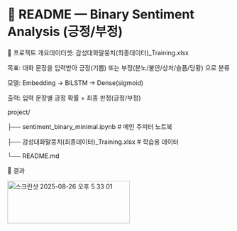 # 📑 README — Binary Sentiment Analysis (긍정/부정)

📌 프로젝트 개요데이터셋: 감성대화말뭉치(최종데이터)_Training.xlsx

목표: 대화 문장을 입력받아 긍정(기쁨) 또는 부정(분노/불안/상처/슬픔/당황) 으로 분류

모델: Embedding → BiLSTM → Dense(sigmoid)

출력: 입력 문장별 긍정 확률 + 최종 판정(긍정/부정)


project/

 ├── sentiment_binary_minimal.ipynb   # 메인 주피터 노트북
 
 ├── 감성대화말뭉치(최종데이터)_Training.xlsx   # 학습용 데이터
 
 └── README.md


 🚀 결과

<img width="276" height="96" alt="스크린샷 2025-08-26 오후 5 33 01" src="https://github.com/user-attachments/assets/73753cc4-bc19-48ee-acfb-cfee362c1408" />


